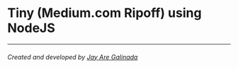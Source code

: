 # Tiny (Medium.com Ripoff) using NodeJS

---

###### Created and developed by [Jay Are Galinada](https://jayaregalinada.github.io)
